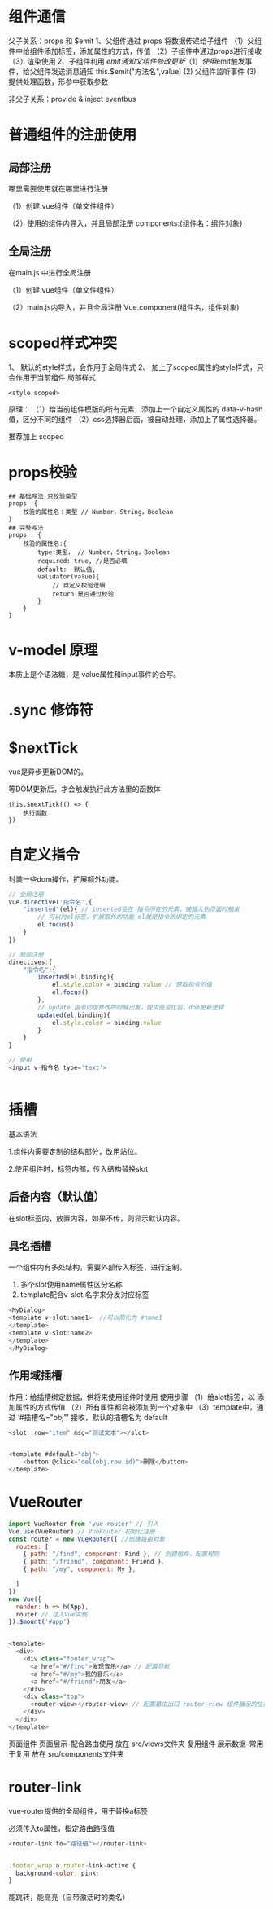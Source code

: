 # 组件通信  
父子关系：props 和 $emit
1、父组件通过 props 将数据传递给子组件 
（1）父组件中给组件添加标签，添加属性的方式，传值
（2）子组件中通过props进行接收
（3）渲染使用
2、子组件利用 $emit通知父组件修改更新
（1）使用$emit触发事件，给父组件发送消息通知 this.$emit("方法名",value)
(2) 父组件监听事件
(3) 提供处理函数，形参中获取参数

非父子关系：provide & inject eventbus

# 普通组件的注册使用
## 局部注册
哪里需要使用就在哪里进行注册

（1）创建.vue组件（单文件组件）

（2）使用的组件内导入，并且局部注册 components:{组件名：组件对象}
## 全局注册
在main.js 中进行全局注册

（1）创建.vue组件（单文件组件）

（2）main.js内导入，并且全局注册 Vue.component(组件名，组件对象)

# scoped样式冲突
1、 默认的style样式，会作用于全局样式
2、 加上了scoped属性的style样式，只会作用于当前组件 局部样式  
```
<style scoped>
```
原理： （1）给当前组件模版的所有元素，添加上一个自定义属性的 data-v-hash值，区分不同的组件
（2）css选择器后面，被自动处理，添加上了属性选择器。

推荐加上 scoped

# props校验
```vue
## 基础写法 只校验类型
props :{
    校验的属性名：类型 // Number，String，Boolean 
}
## 完整写法
props : {
    校验的属性名:{
        type:类型， // Number，String，Boolean
        required: true, //是否必填
        default:  默认值,
        validator(value){
            // 自定义校验逻辑
            return 是否通过校验
        }
    }
}

```

# v-model 原理
本质上是个语法糖，是 value属性和input事件的合写。

# .sync 修饰符

# $nextTick
vue是异步更新DOM的。

等DOM更新后，才会触发执行此方法里的函数体
```
this.$nextTick(() => {
    执行函数
})
```

# 自定义指令
封装一些dom操作，扩展额外功能。
```js
// 全局注册
Vue.directive('指令名',{
    "inserted"(el){ // inserted会在 指令所在的元素，被插入到页面时触发
        // 可以对el标签，扩展额外的功能 el就是指令所绑定的元素
        el.focus()
    }
})

// 局部注册
directives:{
    "指令名":{
        inserted(el,binding){
            el.style.color = binding.value // 获取指令的值
            el.focus()
        },
        // update 指令的值修改的时候出发，提供值变化后，dom更新逻辑
        updated(el,binding){
            el.style.color = binding.value
        }
    }
}

// 使用
<input v-指令名 type='text'>



```


# 插槽
基本语法

1.组件内需要定制的结构部分，改用<slot></slot>站位。

2.使用组件时，<MyDialog></MyDialog>标签内部，传入结构替换slot

## 后备内容（默认值）
在slot标签内，放置内容，如果不传，则显示默认内容。

## 具名插槽
一个组件内有多处结构，需要外部传入标签，进行定制。
1. 多个slot使用name属性区分名称  <slot name="name1"></slot> <slot name="name2"></slot>
2. template配合v-slot:名字来分发对应标签
```js
<MyDialog>
<template v-slot:name1>  //可以简化为 #name1
</template>
<template v-slot:name2>
</template>
</MyDialog>
```

## 作用域插槽
作用：给插槽绑定数据，供将来使用组件时使用
使用步骤
（1）给slot标签，以 添加属性的方式传值
（2）所有属性都会被添加到一个对象中
（3）template中，通过 ‘#插槽名="obj"’ 接收，默认的插槽名为 default

```js
<slot :row="item" msg="测试文本"></slot>


<template #default="obj">
    <button @click="del(obj.row.id)">删除</button>
</template>

```


# VueRouter

```js
import VueRouter from 'vue-router' // 引入
Vue.use(VueRouter) // VueRouter 初始化注册
const router = new VueRouter({ //创建路由对象
  routes: [
    { path: "/find", component: Find }, // 创建组件，配置规则
    { path: "/friend", component: Friend },
    { path: "/my", component: My },

  ]
})
new Vue({ 
  render: h => h(App),
  router // 注入Vue实例
}).$mount('#app')


<template>
  <div>
    <div class="footer_wrap">
      <a href="#/find">发现音乐</a> // 配置导航
      <a href="#/my">我的音乐</a>
      <a href="#/friend">朋友</a>
    </div>
    <div class="top">
      <router-view></router-view> // 配置路由出口 router-view 组件展示的位置
    </div>
  </div>
</template>


```

页面组件 页面展示-配合路由使用 放在 src/views文件夹
复用组件 展示数据-常用于复用 放在 src/components文件夹


# router-link
vue-router提供的全局组件，用于替换a标签

必须传入to属性，指定路由路径值
```js
<router-link to="路径值"></router-link> 


.footer_wrap a.router-link-active {
  background-color: pink;
}
```
能跳转，能高亮（自带激活时的类名）